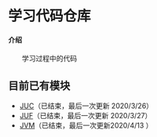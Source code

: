 # 学习代码仓库

#### 介绍
  &emsp;&emsp;学习过程中的代码

## 目前已有模块
  - [JUC](https://gitee.com/a1031749665/learning_code_warehouse/blob/master/juc/README.md)（已结束，最后一次更新 2020/3/26）
  - [JUF](https://gitee.com/a1031749665/learning_code_warehouse/blob/master/juf/README.md)（已结束，最后一次更新 2020/3/27）
  - [JVM](https://gitee.com/a1031749665/learning_code_warehouse/blob/master/jvm/README.md)（已结束，最后一次更新2020/4/13 ）
